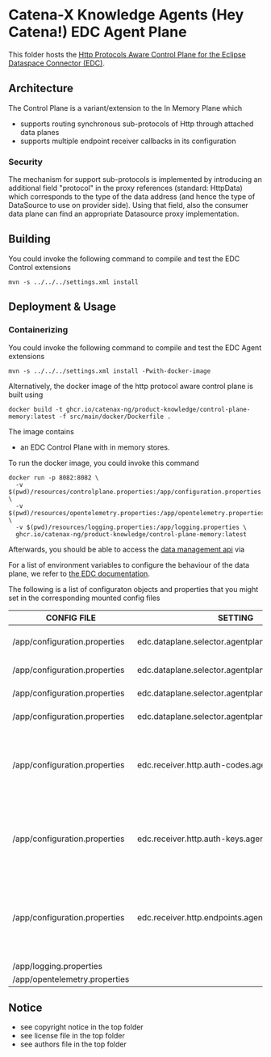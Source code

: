 # Catena-X Knowledge Agents (Hey Catena!) EDC Agent Plane

This folder hosts the [Http Protocols Aware Control Plane for the Eclipse Dataspace Connector (EDC)](https://projects.eclipse.org/projects/technology.dataspaceconnector).

## Architecture

The Control Plane is a variant/extension to the In Memory Plane which
- supports routing synchronous sub-protocols of Http through attached data planes
- supports multiple endpoint receiver callbacks in its configuration

### Security

The mechanism for support sub-protocols is implemented by introducing an additional field "protocol" in the
proxy references (standard: HttpData) which corresponds to the type of the data address (and hence the type of DataSource 
to use on provider side). Using that field, also the consumer data plane can find an appropriate Datasource proxy implementation.

## Building

You could invoke the following command to compile and test the EDC Control extensions

```console
mvn -s ../../../settings.xml install
```

## Deployment & Usage

### Containerizing 

You could invoke the following command to compile and test the EDC Agent extensions

```console
mvn -s ../../../settings.xml install -Pwith-docker-image
```

Alternatively, the docker image of the http protocol aware control plane is built using

```console
docker build -t ghcr.io/catenax-ng/product-knowledge/control-plane-memory:latest -f src/main/docker/Dockerfile .
```

The image contains
* an EDC Control Plane with in memory stores.

To run the docker image, you could invoke this command

```console
docker run -p 8082:8082 \
  -v $(pwd)/resources/controlplane.properties:/app/configuration.properties \
  -v $(pwd)/resources/opentelemetry.properties:/app/opentelemetry.properties \
  -v $(pwd)/resources/logging.properties:/app/logging.properties \
  ghcr.io/catenax-ng/product-knowledge/control-plane-memory:latest
````

Afterwards, you should be able to access the [data management api](http://localhost:8082/data) via

For a list of environment variables to configure the behaviour of the data plane, we refer to [the EDC documentation](https://github.com/catenax-ng/product-edc).

The following is a list of configuraton objects and properties that you might set in the corresponding mounted config files

| CONFIG FILE | SETTING        | Required  | Example                                                                | Description                          | List |
|---          |---	           |---	       |---	                                                                    |---                                   | ---  |
| /app/configuration.properties| edc.dataplane.selector.agentplane.url          |           | http://oem-data-plane:8082/  | Data Plane Api of the Agent Plane              |      | 
| /app/configuration.properties| edc.dataplane.selector.agentplane.sourcetypes           |           | urn:cx:Protocol:w3c:Http#SPARQL  | Source/Proxy Protocols   |  X    | 
| /app/configuration.properties| edc.dataplane.selector.agentplane.destinationtypes           |           | HttpProxy  | Transfer Protocols          |      | 
| /app/configuration.properties| edc.dataplane.selector.agentplane.properties           |           | { "publicApiUrl": "http://oem-data-plane:8185/api/public" } | Http transfer endpoint         |      | 
| /app/configuration.properties| edc.receiver.http.auth-codes.agent          |           | X-Api-Key  | Additional callback receiver auth key (if the default one is already used)              |      | 
| /app/configuration.properties| edc.receiver.http.auth-keys.agent           |           |   | Additional callback receiver auth key (if the default one is already used)    |     | 
| /app/configuration.properties| edc.receiver.http.endpoints.agent          |           |  | Additional callback receiver endpoont (if the default one is already used)   |       | 
| /app/logging.properties     |           |                                                            | Logging configuration | X    |
| /app/opentelemetry.properties     |           |                                                            | Telemetry configuration | X    |

## Notice

* see copyright notice in the top folder
* see license file in the top folder
* see authors file in the top folder
